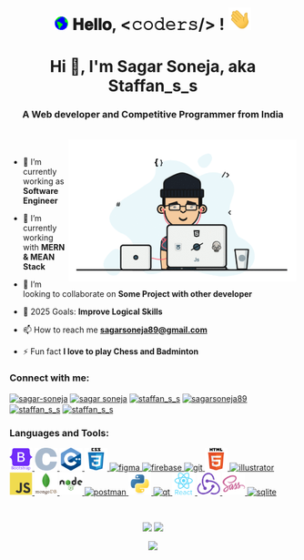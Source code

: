 <h1 align="center">
  <a target="_blank">
    <img src="https://github.com/Sagar-Soneja/Sagar-Soneja/blob/main/Earth.gif" width="24px" style="max-width:100%;">
  </a>
  𝐇𝐞𝐥𝐥𝐨, &lt;𝚌𝚘𝚍𝚎𝚛𝚜/&gt; !
  <a target="_blank">
    <img src="https://raw.githubusercontent.com/ABSphreak/ABSphreak/master/gifs/Hi.gif" width="40px" />
  </a>
</h1>
<h1 align="center">Hi 👋, I'm Sagar Soneja, aka Staffan_s_s</h1>
<h3 align="center">A Web developer and Competitive Programmer from India</h3>

<br/>
<a target="_blank">
  <img align="right" height="250" width="400" alt="GIF" src="https://github.com/Sagar-Soneja/Sagar-Soneja/blob/main/image.gif">
</a>
<br/>

- 🔭 I’m currently working as **Software Engineer**

- 🌱 I’m currently working with **MERN & MEAN Stack**

- 👯 I’m looking to collaborate on **Some Project with other developer**

- 🥅 2025 Goals: **Improve Logical Skills**

- 📫 How to reach me **sagarsoneja89@gmail.com**

- ⚡ Fun fact **I love to play Chess and Badminton**

<h3 align="left">Connect with me:</h3>
<p align="left">
<a href="https://linkedin.com/in/sagar-soneja" target="blank"><img align="center" src="https://cdn.jsdelivr.net/npm/simple-icons@3.0.1/icons/linkedin.svg" alt="sagar-soneja" height="30" width="40" /></a>
<a href="https://fb.com/sagarsoneja89" target="blank"><img align="center" src="https://cdn.jsdelivr.net/npm/simple-icons@3.0.1/icons/facebook.svg" alt="sagar soneja" height="30" width="40" /></a>
<a href="https://www.codechef.com/users/staffan_s_s" target="blank"><img align="center" src="https://cdn.jsdelivr.net/npm/simple-icons@3.1.0/icons/codechef.svg" alt="staffan_s_s" height="30" width="40" /></a>
<a href="https://www.hackerrank.com/sagarsoneja89" target="blank"><img align="center" src="https://cdn.jsdelivr.net/npm/simple-icons@3.0.1/icons/hackerrank.svg" alt="sagarsoneja89" height="30" width="40" /></a>
<a href="https://codeforces.com/profile/staffan_s_s" target="blank"><img align="center" src="https://cdn.jsdelivr.net/npm/simple-icons@3.0.1/icons/codeforces.svg" alt="staffan_s_s" height="30" width="40" /></a>
<a href="https://www.leetcode.com/staffan_s_s" target="blank"><img align="center" src="https://cdn.jsdelivr.net/npm/simple-icons@3.0.1/icons/leetcode.svg" alt="staffan_s_s" height="30" width="40" /></a>
</p>

<h3 align="left">Languages and Tools:</h3>
<p align="left"> <a href="https://getbootstrap.com" target="_blank"> <img src="https://raw.githubusercontent.com/devicons/devicon/master/icons/bootstrap/bootstrap-plain-wordmark.svg" alt="bootstrap" width="40" height="40"/> </a> <a href="https://www.cprogramming.com/" target="_blank"> <img src="https://raw.githubusercontent.com/devicons/devicon/master/icons/c/c-original.svg" alt="c" width="40" height="40"/> </a> <a href="https://www.w3schools.com/cpp/" target="_blank"> <img src="https://raw.githubusercontent.com/devicons/devicon/master/icons/cplusplus/cplusplus-original.svg" alt="cplusplus" width="40" height="40"/> </a> <a href="https://www.w3schools.com/css/" target="_blank"> <img src="https://raw.githubusercontent.com/devicons/devicon/master/icons/css3/css3-original-wordmark.svg" alt="css3" width="40" height="40"/> </a> <a href="https://www.figma.com/" target="_blank"> <img src="https://www.vectorlogo.zone/logos/figma/figma-icon.svg" alt="figma" width="40" height="40"/> </a> <a href="https://firebase.google.com/" target="_blank"> <img src="https://www.vectorlogo.zone/logos/firebase/firebase-icon.svg" alt="firebase" width="40" height="40"/> </a> <a href="https://git-scm.com/" target="_blank"> <img src="https://www.vectorlogo.zone/logos/git-scm/git-scm-icon.svg" alt="git" width="40" height="40"/> </a> <a href="https://www.w3.org/html/" target="_blank"> <img src="https://raw.githubusercontent.com/devicons/devicon/master/icons/html5/html5-original-wordmark.svg" alt="html5" width="40" height="40"/> </a> <a href="https://www.adobe.com/in/products/illustrator.html" target="_blank"> <img src="https://www.vectorlogo.zone/logos/adobe_illustrator/adobe_illustrator-icon.svg" alt="illustrator" width="40" height="40"/> </a> <a href="https://developer.mozilla.org/en-US/docs/Web/JavaScript" target="_blank"> <img src="https://raw.githubusercontent.com/devicons/devicon/master/icons/javascript/javascript-original.svg" alt="javascript" width="40" height="40"/> </a> <a href="https://www.mongodb.com/" target="_blank"> <img src="https://raw.githubusercontent.com/devicons/devicon/master/icons/mongodb/mongodb-original-wordmark.svg" alt="mongodb" width="40" height="40"/> </a> <a href="https://nodejs.org" target="_blank"> <img src="https://raw.githubusercontent.com/devicons/devicon/master/icons/nodejs/nodejs-original-wordmark.svg" alt="nodejs" width="40" height="40"/> </a> <a href="https://postman.com" target="_blank"> <img src="https://www.vectorlogo.zone/logos/getpostman/getpostman-icon.svg" alt="postman" width="40" height="40"/> </a> <a href="https://www.python.org" target="_blank"> <img src="https://raw.githubusercontent.com/devicons/devicon/master/icons/python/python-original.svg" alt="python" width="40" height="40"/> </a> <a href="https://www.qt.io/" target="_blank"> <img src="https://upload.wikimedia.org/wikipedia/commons/0/0b/Qt_logo_2016.svg" alt="qt" width="40" height="40"/> </a> <a href="https://reactjs.org/" target="_blank"> <img src="https://raw.githubusercontent.com/devicons/devicon/master/icons/react/react-original-wordmark.svg" alt="react" width="40" height="40"/> </a> <a href="https://redux.js.org" target="_blank"> <img src="https://raw.githubusercontent.com/devicons/devicon/master/icons/redux/redux-original.svg" alt="redux" width="40" height="40"/> </a> <a href="https://sass-lang.com" target="_blank"> <img src="https://raw.githubusercontent.com/devicons/devicon/master/icons/sass/sass-original.svg" alt="sass" width="40" height="40"/> </a> <a href="https://www.sqlite.org/" target="_blank"> <img src="https://www.vectorlogo.zone/logos/sqlite/sqlite-icon.svg" alt="sqlite" width="40" height="40"/> </a> </p>

<br>
<p align = "center">
  <img src = "https://github-readme-stats.vercel.app/api?username=Sagar-Soneja&show_icons=true&theme=radical&line_height=27">
  <img src = "https://github-readme-stats.vercel.app/api/top-langs/?username=Sagar-Soneja&hide=css,java,html&theme=radical">
</p>

<p align = "center">
<img width="50%" src="https://github-readme-streak-stats.herokuapp.com/?user=Sagar-Soneja&show_icons=true&locale=en&layout=compact&theme=radical&line_height=0" />
</p>
